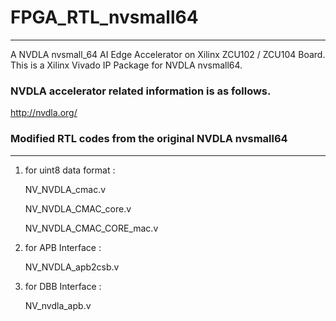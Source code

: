 # FPGA_RTL_nvsmall64 
----------

A NVDLA nvsmall_64 AI Edge Accelerator on Xilinx ZCU102 / ZCU104 Board. This is a Xilinx
Vivado IP Package for NVDLA nvsmall64.

### NVDLA accelerator related information is as follows. 

http://nvdla.org/


### Modified RTL codes from the original NVDLA nvsmall64
----------
1. for uint8 data format :

    NV_NVDLA_cmac.v
    
    NV_NVDLA_CMAC_core.v
    
    NV_NVDLA_CMAC_CORE_mac.v
    
2. for APB Interface :

    NV_NVDLA_apb2csb.v
    
3. for DBB Interface :

    NV_nvdla_apb.v





